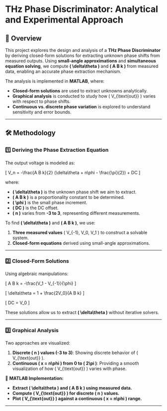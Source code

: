 # THz Phase Discriminator: Analytical and Experimental Approach

## 📌 Overview
This project explores the design and analysis of a **THz Phase Discriminator** by deriving closed-form solutions for extracting unknown phase shifts from measured outputs. Using **small-angle approximations** and **simultaneous equation solving**, we compute **\( \delta\theta \)** and **\( A B k \)** from measured data, enabling an accurate phase extraction mechanism.

The analysis is implemented in **MATLAB**, where:
- **Closed-form solutions** are used to extract unknowns analytically.
- **Graphical analysis** is conducted to study how \( V_{\text{out}} \) varies with respect to phase shifts.
- **Continuous vs. discrete phase variation** is explored to understand sensitivity and error bounds.

---

## 🛠️ Methodology

### **1️⃣ Deriving the Phase Extraction Equation**
The output voltage is modeled as:

\[
V_n = -\frac{A B k}{2} (\delta\theta + n\phi - \frac{\pi}{2}) + DC
\]

where:
- **\( \delta\theta \)** is the unknown phase shift we aim to extract.
- **\( A B k \)** is a proportionality constant to be determined.
- **\( \phi \)** is the small phase increment.
- **\( DC \)** is the DC offset.
- **\( n \)** varies from **-3 to 3**, representing different measurements.

To find **\( \delta\theta \)** and **\( A B k \)**, we use:
1. **Three measured values** \( V_{-1}, V_0, V_1 \) to construct a solvable system.
2. **Closed-form equations** derived using small-angle approximations.

---

### **2️⃣ Closed-Form Solutions**
Using algebraic manipulations:

\[
A B k = -\frac{V_1 - V_{-1}}{\phi}
\]

\[
\delta\theta = 1 + \frac{2V_0}{A B k}
\]

\[
DC = V_0
\]

These solutions allow us to extract **\( \delta\theta \)** without iterative solvers.

---

### **3️⃣ Graphical Analysis**
Two approaches are visualized:
1. **Discrete \( n \) values (-3 to 3)**: Showing discrete behavior of \( V_{\text{out}} \).
2. **Continuous \( x = n\phi \) from 0 to \( 2\pi \)**: Providing a smooth visualization of how \( V_{\text{out}} \) varies with phase.

📌 **MATLAB Implementation:**
- **Extract \( \delta\theta \) and \( A B k \) using measured data.**
- **Compute \( V_{\text{out}} \) for discrete \( n \) values.**
- **Plot \( V_{\text{out}} \) against a continuous \( x = n\phi \) range.**

---
